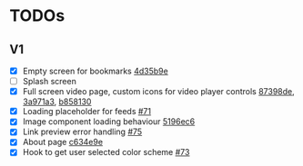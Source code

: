 # TODOs

## V1

- [x] Empty screen for bookmarks [4d35b9e](https://github.com/gmsgowtham/dev-to-unofficial/commit/4d35b9ed53bb8acd01aaaa4e830bf165fbaeeeb5)
- [ ] Splash screen
- [x] Full screen video page, custom icons for video player controls [87398de](https://github.com/gmsgowtham/dev-to-unofficial/commit/87398de7a72fc739480bbc6b65e802746bc130c2), [3a971a3](https://github.com/gmsgowtham/dev-to-unofficial/commit/3a971a37414b3f4254e5d16045eafe4ae3187e54),  [b858130](https://github.com/gmsgowtham/dev-to-unofficial/commit/b858130e2f1456d23f6cb4fcecd8a9f3655ee75b)
- [x] Loading placeholder for feeds [#71](https://github.com/gmsgowtham/dev-to-unofficial/pull/71)
- [x] Image component loading behaviour [5196ec6](https://github.com/gmsgowtham/dev-to-unofficial/commit/5196ec677ef4bbc234734b075923a1303af51980)
- [x] Link preview error handling [#75](https://github.com/gmsgowtham/dev-to-unofficial/pull/75)
- [x] About page [c634e9e](https://github.com/gmsgowtham/dev-to-unofficial/commit/c634e9e7fedf7295fd27c0bf94f4c4d5c697dec7)
- [x] Hook to get user selected color scheme [#73](https://github.com/gmsgowtham/dev-to-unofficial/pull/73)
